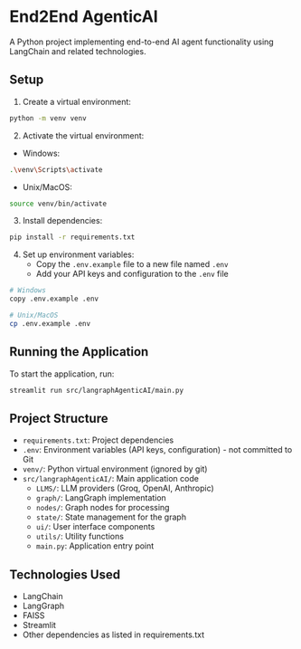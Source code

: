 # End2End AgenticAI

A Python project implementing end-to-end AI agent functionality using LangChain and related technologies.

## Setup

1. Create a virtual environment:
```bash
python -m venv venv
```

2. Activate the virtual environment:
- Windows:
```bash
.\venv\Scripts\activate
```
- Unix/MacOS:
```bash
source venv/bin/activate
```

3. Install dependencies:
```bash
pip install -r requirements.txt
```

4. Set up environment variables:
   - Copy the `.env.example` file to a new file named `.env`
   - Add your API keys and configuration to the `.env` file
```bash
# Windows
copy .env.example .env

# Unix/MacOS
cp .env.example .env
```

## Running the Application

To start the application, run:
```bash
streamlit run src/langraphAgenticAI/main.py
```

## Project Structure

- `requirements.txt`: Project dependencies
- `.env`: Environment variables (API keys, configuration) - not committed to Git
- `venv/`: Python virtual environment (ignored by git)
- `src/langraphAgenticAI/`: Main application code
  - `LLMS/`: LLM providers (Groq, OpenAI, Anthropic)
  - `graph/`: LangGraph implementation
  - `nodes/`: Graph nodes for processing
  - `state/`: State management for the graph
  - `ui/`: User interface components
  - `utils/`: Utility functions
  - `main.py`: Application entry point

## Technologies Used

- LangChain
- LangGraph
- FAISS
- Streamlit
- Other dependencies as listed in requirements.txt